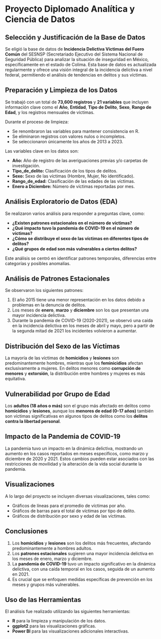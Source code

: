 # Proyecto Diplomado Analítica y Ciencia de Datos

## Selección y Justificación de la Base de Datos

Se eligió la base de datos de **Incidencia Delictiva Víctimas del Fuero Común** del SESNSP (Secretariado Ejecutivo del Sistema Nacional de Seguridad Pública) para analizar la situación de inseguridad en México, específicamente en el estado de Colima. Esta base de datos es actualizada regularmente y ofrece una visión integral de la incidencia delictiva a nivel federal, permitiendo el análisis de tendencias en delitos y sus víctimas.

## Preparación y Limpieza de los Datos

Se trabajó con un total de **73,600 registros** y **21 variables** que incluyen información clave como el **Año**, **Entidad**, **Tipo de Delito**, **Sexo**, **Rango de Edad**, y los registros mensuales de víctimas.

Durante el proceso de limpieza:
- Se renombraron las variables para mantener consistencia en R.
- Se eliminaron registros con valores nulos o incompletos.
- Se seleccionaron únicamente los años de 2013 a 2023.

Las variables clave en los datos son:
- **Año:** Año de registro de las averiguaciones previas y/o carpetas de investigación.
- **Tipo_de_delito:** Clasificación de los tipos de delitos.
- **Sexo:** Sexo de las víctimas (Hombre, Mujer, No identificado).
- **Rango_de_edad:** Clasificación de las edades de las víctimas.
- **Enero a Diciembre:** Número de víctimas reportadas por mes.

## Análisis Exploratorio de Datos (EDA)

Se realizaron varios análisis para responder a preguntas clave, como:

- **¿Existen patrones estacionales en el número de víctimas?**
- **¿Qué impacto tuvo la pandemia de COVID-19 en el número de víctimas?**
- **¿Cómo se distribuye el sexo de las víctimas en diferentes tipos de delitos?**
- **¿Qué grupos de edad son más vulnerables a ciertos delitos?**

Este análisis se centró en identificar patrones temporales, diferencias entre categorías y posibles anomalías.

## Análisis de Patrones Estacionales

Se observaron los siguientes patrones:

1. El año 2015 tiene una menor representación en los datos debido a problemas en la denuncia de delitos.
2. Los meses de **enero**, **marzo** y **diciembre** son los que presentan una mayor incidencia delictiva.
3. Durante la pandemia de COVID-19 (2020-2021), se observó una caída en la incidencia delictiva en los meses de abril y mayo, pero a partir de la segunda mitad de 2021 los incidentes volvieron a aumentar.

## Distribución del Sexo de las Víctimas

La mayoría de las víctimas de **homicidios** y **lesiones** son predominantemente hombres, mientras que los **feminicidios** afectan exclusivamente a mujeres. En delitos menores como **corrupción de menores** y **extorsión**, la distribución entre hombres y mujeres es más equitativa.

## Vulnerabilidad por Grupo de Edad

Los **adultos (18 años o más)** son el grupo más afectado en delitos como **homicidios** y **lesiones**, aunque los **menores de edad (0-17 años)** también son víctimas significativas en algunos tipos de delitos como los **delitos contra la libertad personal**.

## Impacto de la Pandemia de COVID-19

La pandemia tuvo un impacto en la dinámica delictiva, mostrando un aumento en los casos reportados en meses específicos, como marzo y diciembre de 2020 y 2021. Estos cambios pueden estar asociados con las restricciones de movilidad y la alteración de la vida social durante la pandemia.

## Visualizaciones

A lo largo del proyecto se incluyen diversas visualizaciones, tales como:
- Gráficos de líneas para el promedio de víctimas por año.
- Gráficos de barras para el total de víctimas por tipo de delito.
- Gráficos de distribución por sexo y edad de las víctimas.

## Conclusiones

1. Los **homicidios** y **lesiones** son los delitos más frecuentes, afectando predominantemente a hombres adultos.
2. Los **patrones estacionales** sugieren una mayor incidencia delictiva en los meses de enero, marzo y diciembre.
3. La **pandemia de COVID-19** tuvo un impacto significativo en la dinámica delictiva, con una caída temporal en los casos, seguida de un aumento en 2021.
4. Es crucial que se enfoquen medidas específicas de prevención en los meses y grupos más vulnerables.

## Uso de las Herramientas

El análisis fue realizado utilizando las siguientes herramientas:
- **R** para la limpieza y manipulación de los datos.
- **ggplot2** para las visualizaciones gráficas.
- **Power BI** para las visualizaciones adicionales interactivas.
